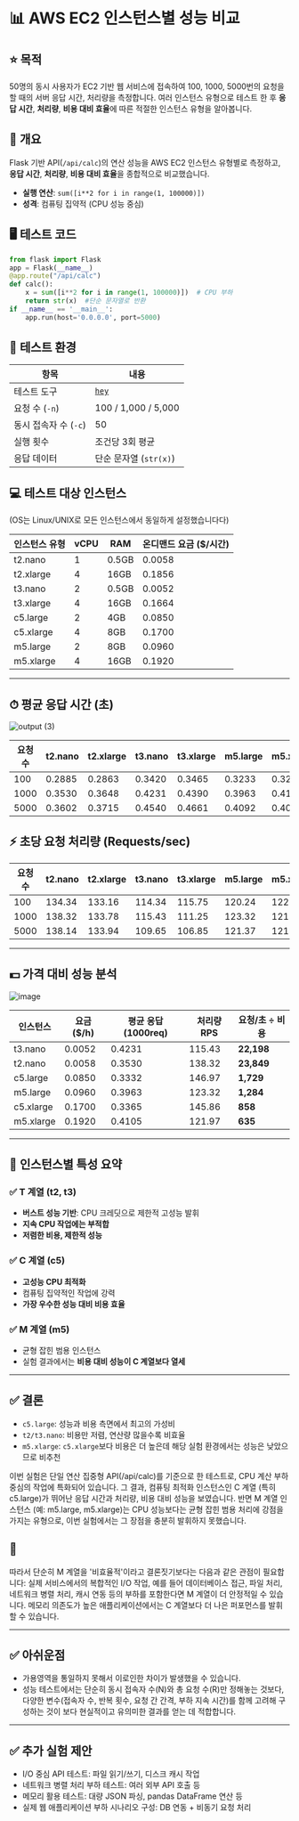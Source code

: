 # 📊 AWS EC2 인스턴스별 성능 비교

## ⭐ 목적

50명의 동시 사용자가 EC2 기반 웹 서비스에 접속하여 100, 1000, 5000번의 요청을 할 때의 서버 응답 시간, 처리량을 측정합니다.
여러 인스턴스 유형으로 테스트 한 후 **응답 시간**, **처리량**, **비용 대비 효율**에 따른 적절한 인스턴스 유형을 알아봅니다.

## 📌 개요
Flask 기반 API(`/api/calc`)의 연산 성능을 AWS EC2 인스턴스 유형별로 측정하고, **응답 시간**, **처리량**, **비용 대비 효율**을 종합적으로 비교했습니다.

- **실행 연산**: `sum([i**2 for i in range(1, 100000)])`  
- **성격**: 컴퓨팅 집약적 (CPU 성능 중심)

## 🖥️ 테스트 코드

```python
from flask import Flask
app = Flask(__name__)
@app.route("/api/calc")
def calc():
    x = sum([i**2 for i in range(1, 100000)])  # CPU 부하
    return str(x)  #단순 문자열로 반환
if __name__ == '__main__':
    app.run(host='0.0.0.0', port=5000)
```

## 🧪 테스트 환경

| 항목               | 내용                                       |
|--------------------|--------------------------------------------|
| 테스트 도구        | [`hey`](https://github.com/rakyll/hey)     |
| 요청 수 (`-n`)     | 100 / 1,000 / 5,000                         |
| 동시 접속자 수 (`-c`)| 50                                       |
| 실행 횟수          | 조건당 3회 평균                            |
| 응답 데이터        | 단순 문자열 (`str(x)`)                     |

## 💻 테스트 대상 인스턴스
(OS는 Linux/UNIX로 모든 인스턴스에서 동일하게 설정했습니다다)

| 인스턴스 유형 | vCPU | RAM  | 온디맨드 요금 ($/시간) |
|---------------|------|------|--------------------------|
| t2.nano        | 1    | 0.5GB | 0.0058                   |
| t2.xlarge      | 4    | 16GB  | 0.1856                   |
| t3.nano        | 2    | 0.5GB | 0.0052                   |
| t3.xlarge      | 4    | 16GB  | 0.1664                   |
| c5.large       | 2    | 4GB   | 0.0850                   |
| c5.xlarge      | 4    | 8GB   | 0.1700                   |
| m5.large       | 2    | 8GB   | 0.0960                   |
| m5.xlarge      | 4    | 16GB  | 0.1920                   |

---

## ⏱ 평균 응답 시간 (초)

![output (3)](https://github.com/user-attachments/assets/168370ca-647a-42b9-8925-93c64525fef3)



| 요청 수 | t2.nano | t2.xlarge | t3.nano | t3.xlarge | m5.large | m5.xlarge | c5.large | c5.xlarge |
|----------|---------|-----------|---------|-----------|----------|-----------|----------|-----------|
| 100      | 0.2885  | 0.2863    | 0.3420  | 0.3465    | 0.3233   | 0.3286    | 0.2726   | 0.2967    |
| 1000     | 0.3530  | 0.3648    | 0.4231  | 0.4390    | 0.3963   | 0.4105    | 0.3332   | 0.3365    |
| 5000     | 0.3602  | 0.3715    | 0.4540  | 0.4661    | 0.4092   | 0.4098    | 0.3363   | 0.3262    |

## ⚡ 초당 요청 처리량 (Requests/sec)

| 요청 수 | t2.nano | t2.xlarge | t3.nano | t3.xlarge | m5.large | m5.xlarge | c5.large | c5.xlarge |
|----------|---------|-----------|---------|-----------|----------|-----------|----------|-----------|
| 100      | 134.34  | 133.16    | 114.34  | 115.75    | 120.24   | 122.38    | 143.07   | 141.39    |
| 1000     | 138.32  | 133.78    | 115.43  | 111.25    | 123.32   | 121.97    | 146.97   | 145.86    |
| 5000     | 138.14  | 133.94    | 109.65  | 106.85    | 121.37   | 121.79    | 146.60   | 148.01    |

---

## 💵 가격 대비 성능 분석

![image](https://github.com/user-attachments/assets/e98c9e4e-edfd-4831-8c6b-eaefffb7744a)

| 인스턴스   | 요금 ($/h) | 평균 응답 (1000req) | 처리량 RPS | 요청/초 ÷ 비용 |
|------------|------------|----------------------|-------------|-----------------|
| t3.nano    | 0.0052     | 0.4231               | 115.43      | **22,198**      |
| t2.nano    | 0.0058     | 0.3530               | 138.32      | **23,849**      |
| c5.large   | 0.0850     | 0.3332               | 146.97      | **1,729**       |
| m5.large   | 0.0960     | 0.3963               | 123.32      | **1,284**       |
| c5.xlarge  | 0.1700     | 0.3365               | 145.86      | **858**         |
| m5.xlarge  | 0.1920     | 0.4105               | 121.97      | **635**         |

---

## 🔎 인스턴스별 특성 요약

### ✅ T 계열 (t2, t3)
- **버스트 성능 기반**: CPU 크레딧으로 제한적 고성능 발휘
- **지속 CPU 작업에는 부적합**
- **저렴한 비용, 제한적 성능**

### ✅ C 계열 (c5)
- **고성능 CPU 최적화**
- 컴퓨팅 집약적인 작업에 강력
- **가장 우수한 성능 대비 비용 효율**

### ✅ M 계열 (m5)
- 균형 잡힌 범용 인스턴스
- 실험 결과에서는 **비용 대비 성능이 C 계열보다 열세**

---


## ✅ 결론

- `c5.large`: 성능과 비용 측면에서 최고의 가성비
- `t2/t3.nano`: 비용만 저렴, 연산량 많을수록 비효율
- `m5.xlarge`: `c5.xlarge`보다 비용은 더 높은데 해당 실험 환경에서는 성능은 낮았으므로 비추천

이번 실험은 단일 연산 집중형 API(/api/calc)를 기준으로 한 테스트로, CPU 계산 부하 중심의 작업에 특화되어 있습니다.
그 결과, 컴퓨팅 최적화 인스턴스인 C 계열 (특히 c5.large)가 뛰어난 응답 시간과 처리량, 비용 대비 성능을 보였습니다.
반면 M 계열 인스턴스 (예: m5.large, m5.xlarge)는 CPU 성능보다는 균형 잡힌 범용 처리에 강점을 가지는 유형으로, 이번 실험에서는 그 장점을 충분히 발휘하지 못했습니다.

## 🔎 
따라서 단순히 M 계열을 '비효율적'이라고 결론짓기보다는 다음과 같은 관점이 필요합니다:
실제 서비스에서의 복합적인 I/O 작업, 예를 들어 데이터베이스 접근, 파일 처리, 네트워크 병렬 처리, 캐시 연동 등의 부하를 포함한다면 M 계열이 더 안정적일 수 있습니다.
메모리 의존도가 높은 애플리케이션에서는 C 계열보다 더 나은 퍼포먼스를 발휘할 수 있습니다.


---

## ✅ 아쉬운점

- 가용영역을 통일하지 못해서 이로인한 차이가 발생했을 수 있습니다.
- 성능 테스트에서는 단순히 동시 접속자 수(N)와 총 요청 수(R)만 정해놓는 것보다, 다양한 변수(접속자 수, 반복 횟수, 요청 간 간격, 부하 지속 시간)를 함께 고려해 구성하는 것이 보다 현실적이고 유의미한 결과를 얻는 데 적합합니다.

---

## ✅ 추가 실험 제안
- I/O 중심 API 테스트: 파일 읽기/쓰기, 디스크 캐시 작업
- 네트워크 병렬 처리 부하 테스트: 여러 외부 API 호출 등
- 메모리 활용 테스트: 대량 JSON 파싱, pandas DataFrame 연산 등
- 실제 웹 애플리케이션 부하 시나리오 구성: DB 연동 + 비동기 요청 처리
